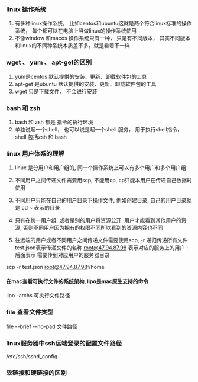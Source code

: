 ### linux 操作系统
1. 有多种linux操作系统， 比如centos和ubuntu这就是两个符合linux标准的操作系统， 每个都可以在电脑上当做linux的操作系统使用
2. 不像window 和macos 操作系统只有一种， 只是有不同版本， 其实不同版本和linux的不同种系统本质差不多，就是看着不一样

### wget 、 yum  、 apt-get的区别

1. yum是centos 默认提供的安装、更新、卸载软件包的工具
2. apt-get 是ubuntu 默认提供的安装、更新、卸载软件包的工具
3. wget 只是下载文件， 不会进行安装
### bash 和 zsh

1. bash 和 zsh 都是 指令的执行环境
2. 单独说起一个shell， 也可以说是起一个shell 服务， 用于执行shell指令， shell 包括zsh 和 bash

### linux 用户体系的理解
1. linux 是分用户和用户组的, 同一个操作系统上可以有多个用户和多个用户组

2. 不同用户之间传递文件需要用scp, 不能用cp, cp只能本用户在传递自己数据时使用

3. 不同用户只能在自己的用户目录下操作文件, 例如创建目录, 自己的用户目录就是 cd ~ 表示的目录

4. 只有在统一用户组, 或者是别的用户将资源公开, 用户才能看到其他用户的资源, 否则不同用户因为拥有的权限不同所以看到的资源内容也不同

5. 往远端的用户或者不同用户之间传递文件需要使用scp,
-r 递归传递所有文件 
test.json表示传递文件的名称
root@47.94.87.98 表示对应的服务上的用户
:后面表示 需要传到对应用户的服务器目录

scp -r test.json root@47.94.87.98:/home

#### 在mac查看可执行文件的系统架构, lipo是mac原生支持的命令

lipo -archs 可执行文件路径

### file 查看文件类型

file --brief --no-pad 文件路径

### linux服务器中ssh远端登录的配置文件路径

/etc/ssh/sshd_config

### 软链接和硬链接的区别

